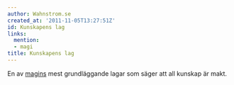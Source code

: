 ```yaml
---
author: Wahnstrom.se
created_at: '2011-11-05T13:27:51Z'
id: Kunskapens lag
links:
  mention:
  - magi
title: Kunskapens lag
---
```


En av [magins] mest grundläggande lagar som säger att all kunskap är makt.

  [magins]: magi